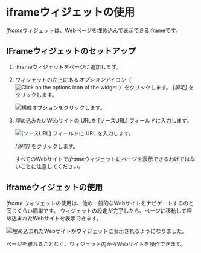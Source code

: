 # iframeウィジェットの使用

*Iframe*ウィジェットは、Webページを埋め込んで表示できる[iframe](https://www.w3schools.com/html/html_iframe.asp)です。

## IFrameウィジェットのセットアップ

1.  iFrameウィジェットをページに追加します。

2.  ウィジェットの左上にある*オプション*アイコン（![Click on the options icon of the widget.](../../images/icon-app-options.png)）をクリックします。 *[設定]* をクリックします。

    ![構成オプションをクリックします。](iframe-widget/images/02.png)

3.  埋め込みたいWebサイトの URLを [ソースURL] フィールドに入力します。

    ![[ソースURL] フィールドに URL を入力します。](iframe-widget/images/03.png)

    *[保存]* をクリックします。

    すべてのWebサイトで*Iframe*ウィジェットにページを表示できるわけではないことに注意してください。

## iframeウィジェットの使用

*Iframe* ウィジェットの使用は、他の一般的なWebサイトをナビゲートするのと同じくらい簡単です。 ウィジェットの設定が完了したら、ページに移動して埋め込まれたWebサイトを表示できます。

![埋め込まれたWebサイトがウィジェットに表示されるようになりました。](iframe-widget/images/04.png)

ページを離れることなく、ウィジェット内からWebサイトを操作できます。
